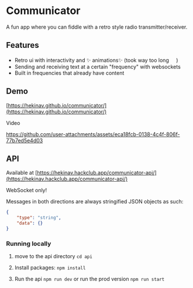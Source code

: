 # Communicator

A fun app where you can fiddle with a retro style radio transmitter/receiver.

## Features
- Retro ui with interactivity and :sparkles: animations:sparkles: (took way too long <img src="https://emoji.slack-edge.com/T0266FRGM/heavysob/55bf09f6c9d93d08.png" width="16">)
- Sending and receiving text at a certain "frequency" with websockets
- Built in frequencies that already have content

## Demo
[https://hekinav.github.io/communicator/](https://hekinav.github.io/communicator/)

Video

https://github.com/user-attachments/assets/eca18fcb-0138-4c4f-806f-77b7ed5e4d03


## API

Available at [https://hekinav.hackclub.app/communicator-api/](https://hekinav.hackclub.app/communicator-api/) 

WebSocket only!

Messages in both directions are always stringified JSON objects as such: 

```json
{
    "type": "string",
    "data": {}
}
```

### Running locally

1. move to the api directory `cd api`

2. Install packages: `npm install`

3. Run the api `npm run dev` or run the prod version `npm run start`
